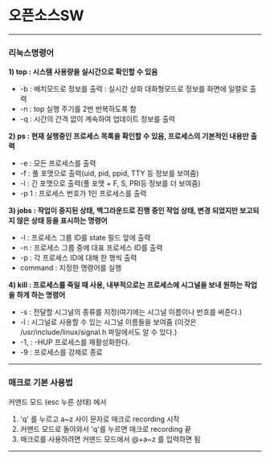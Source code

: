 # 오픈소스SW
---
### 리눅스명령어
**1) top : 시스템 사용량을 실시간으로 확인할 수 있음**
- -b : 배치모드로 정보를 출력 
     : 실시간 상화 대화형모드로 정보를 화면에 일렬로 출력
- -n : top 실행 주기를 2번 반복하도록 함
- -q : 시간의 간격 없이 계속하여 업데이트 정보를 출력

**2) ps : 현재 실행중인 프로세스 목록을 확인할 수 있음, 프로세스의 기본적인 내용만 출력**
- -e : 모든 프로세스를 출력
- -f : 풀 포맷으로 출력(uid, pid, ppid, TTY 등 정보를 보여줌)
- -l : 긴 포맷으로 출력(풀 포맷 + F, S, PRI등 정보를 더 보여줌)
- -p 1 : 프로세스 번호가 1인 프로세스를 출력

**3) jobs : 작업이 중지된 상태, 백그라운드로 진행 중인 작업 상태, 
변경 되었지만 보고되지 않은 상태 등을 표시하는 명령어**
- -l : 프로세스 그룹 ID를 state 필드 앞에 출력
- -n : 프로세스 그룹 중에 대표 프로세스 ID를 출력
- -p : 각 프로세스 ID에 대해 한 행씩 출력
- command : 지정한 명령어를 실행

**4) kill : 프로세스를 죽일 때 사용, 내부적으로는 프로세스에 시그널을 보내 원하는 작업을 하게 하는 명령어**
- -s : 전달할 시그널의 종류를 지정(여기에는 시그널 이름이나 번호를 써준다.)
- -l : 시그널로 사용할 수 있는 시그널 이름들을 보여줌
    (이것은 /usr/include/linux/signal.h 파일에서도 알 수 있다.)
- -1, : -HUP 프로세스를 재활성화한다.
- -9 : 프로세스를 강제로 종료
---
### 매크로 기본 사용법
커맨드 모드 (esc 누른 상태) 에서
1) 'q' 를 누르고 a~z 사이 문자로 매크로 recording 시작
2) 커맨드 모드로 돌아와서 'q'를 누르면 매크로 recording 끝
3) 매크로를 사용하려면 커맨드 모드에서 @+a~z 를 입력하면 됨
---
